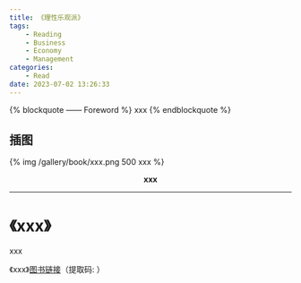 ```yaml
---
title: 《理性乐观派》
tags:
	- Reading
	- Business
	- Economy
	- Management
categories:
	- Read
date: 2023-07-02 13:26:33
---
```


{% blockquote —— Foreword %}
xxx
{% endblockquote %}

<!-- more -->

## 插图
{% img /gallery/book/xxx.png 500 xxx %}
<p align="center"><b>xxx</b></p>

-----

# 《xxx》

xxx

《xxx》[图书链接](https://pan.baidu.com/s/)（提取码: ）